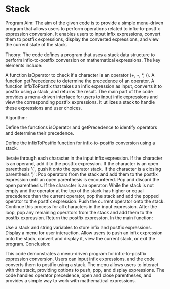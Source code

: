 # Stack
Program Aim:
The aim of the given code is to provide a simple menu-driven program that allows users to perform operations related to infix-to-postfix expression conversion. 
It enables users to input infix expressions, convert them to postfix expressions, display the converted expressions, and view the current state of the stack.

Theory:
The code defines a program that uses a stack data structure to perform infix-to-postfix conversion on mathematical expressions. The key elements include:

A function isOperator to check if a character is an operator (+, -, *, /).
A function getPrecedence to determine the precedence of an operator.
A function infixToPostfix that takes an infix expression as input, converts it to postfix using a stack, and returns the result.
The main part of the code provides a menu-driven interface for users to input infix expressions and view the corresponding postfix expressions. It utilizes a stack to handle these expressions and user choices.

Algorithm:

Define the functions isOperator and getPrecedence to identify operators and determine their precedence.

Define the infixToPostfix function for infix-to-postfix conversion using a stack.

Iterate through each character in the input infix expression.
If the character is an operand, add it to the postfix expression.
If the character is an open parenthesis '(', push it onto the operator stack.
If the character is a closing parenthesis ')':
Pop operators from the stack and add them to the postfix expression until an open parenthesis is encountered.
Pop and discard the open parenthesis.
If the character is an operator:
While the stack is not empty and the operator at the top of the stack has higher or equal precedence than the current operator, pop the stack and add the popped operator to the postfix expression.
Push the current operator onto the stack.
Continue this process for all characters in the input expression.
After the loop, pop any remaining operators from the stack and add them to the postfix expression.
Return the postfix expression.
In the main function:

Use a stack and string variables to store infix and postfix expressions.
Display a menu for user interaction.
Allow users to push an infix expression onto the stack, convert and display it, view the current stack, or exit the program.
Conclusion:

This code demonstrates a menu-driven program for infix-to-postfix expression conversion. Users can input infix expressions, and the code converts them to postfix using a stack. The menu allows users to interact with the stack, providing options to push, pop, and display expressions. The code handles operator precedence, open and close parentheses, and provides a simple way to work with mathematical expressions.




